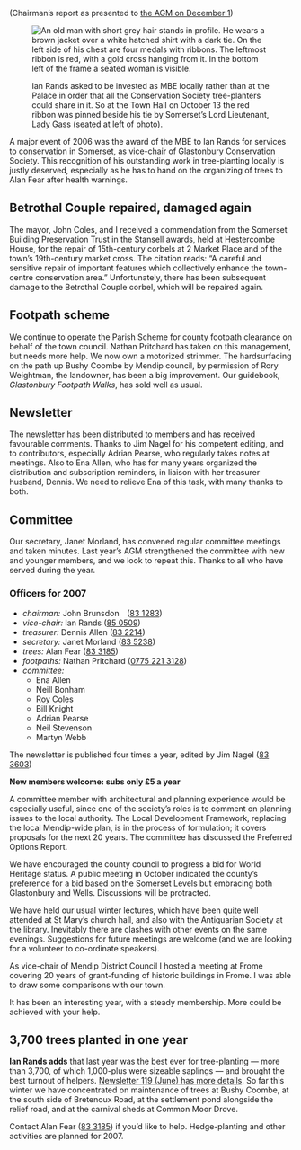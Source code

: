 <aside class="ednote">

(Chairman’s report as presented to [the AGM on December 1](/newsletter/articles/121/agm2006/))

</aside>

<figure>
<img src="../randsMBE50.jpg" alt="An old man with short grey hair stands in profile. He wears a brown jacket over a white hatched shirt with a dark tie. On the left side of his chest are four medals with ribbons. The leftmost ribbon is red, with a gold cross hanging from it. In the bottom left of the frame a seated woman is visible.">
<figcaption>

Ian Rands asked to be invested as MBE locally rather than at the Palace
in order that all the Conservation Society tree-planters could share in
it. So at the Town Hall on October 13 the red ribbon was pinned beside
his tie by Somerset’s Lord Lieutenant, Lady Gass (seated at left of
photo).

</figcaption>
</figure>

A major event of 2006 was the award of the MBE to Ian Rands for services
to conservation in Somerset, as vice-chair of Glastonbury Conservation
Society. This recognition of his outstanding work in tree-planting
locally is justly deserved, especially as he has to hand on the
organizing of trees to Alan Fear after health warnings.

Betrothal Couple repaired, damaged again
----------------------------------------

The mayor, John Coles, and I received a commendation from the Somerset
Building Preservation Trust in the Stansell awards, held at Hestercombe
House, for the repair of 15th-century corbels at 2 Market Place and of
the town’s 19th-century market cross. The citation reads: “A careful and
sensitive repair of important features which collectively enhance the
town-centre conservation area.” Unfortunately, there has been
subsequent damage to the Betrothal Couple corbel, which will be repaired
again.

Footpath scheme
---------------

We continue to operate the Parish Scheme for county footpath clearance
on behalf of the town council. Nathan Pritchard has taken on this
management, but needs more help. We now own a motorized strimmer. The
hardsurfacing on the path up Bushy Coombe by Mendip council, by
permission of Rory Weightman, the landowner, has been a big improvement.
Our guidebook, *Glastonbury Footpath Walks*, has sold well as usual.

Newsletter
----------

The newsletter has been distributed to members and has received
favourable comments. Thanks to Jim Nagel for his competent editing, and
to contributors, especially Adrian Pearse, who regularly takes notes at
meetings. Also to Ena Allen, who has for many years organized the
distribution and subscription reminders, in liaison with her treasurer
husband, Dennis. We need to relieve Ena of this task, with many thanks
to both.

Committee
---------

Our secretary, Janet Morland, has convened regular committee meetings
and taken minutes. Last year’s AGM strengthened the committee with new
and younger members, and we look to repeat this. Thanks to all who have
served during the year.

<aside class="boxout">

### Officers for 2007

- *chairman:* John Brunsdon ([83 1283](tel:+441458831283))
- *vice-chair:* Ian Rands ([85 0509](tel:+441458850509))
- *treasurer:* Dennis Allen ([83 2214](tel:+441458832214))
- *secretary:* Janet Morland ([83 5238](tel:+441458835238))
- *trees:* Alan Fear ([83 3185](tel:+441458833185))
- *footpaths:* Nathan Pritchard ([0775 221 3128](tel:+447752213128))
- *committee:*
  - Ena Allen
  - Neill Bonham
  - Roy Coles
  - Bill Knight
  - Adrian Pearse
  - Neil Stevenson
  - Martyn Webb

The newsletter is published four times a year, edited by Jim Nagel (<a
href="tel:+441458833603">83 3603</a>)

**New members welcome: subs only £5 a year**

</aside>

A committee member with architectural and planning experience would be
especially useful, since one of the society’s roles is to comment on
planning issues to the local authority. The Local Development Framework,
replacing the local Mendip-wide plan, is in the process of formulation;
it covers proposals for the next 20 years. The committee has discussed
the Preferred Options Report.

We have encouraged the county council to progress a bid for World
Heritage status. A public meeting in October indicated the county’s
preference for a bid based on the Somerset Levels but embracing both
Glastonbury and Wells. Discussions will be protracted.

We have held our usual winter lectures, which have been quite well
attended at St Mary’s church hall, and also with the Antiquarian Society
at the library. Inevitably there are clashes with other events on the
same evenings. Suggestions for future meetings are welcome (and we are
looking for a volunteer to co-ordinate speakers).

As vice-chair of Mendip District Council I hosted a meeting at Frome
covering 20 years of grant-funding of historic buildings in Frome. I was
able to draw some comparisons with our town.

It has been an interesting year, with a steady membership. More could be
achieved with your help.

3,700 trees planted in one year
-------------------------------

**Ian Rands adds** that last year was the best ever for tree-planting —
more than 3,700, of which 1,000-plus were sizeable saplings — and
brought the best turnout of helpers. [Newsletter
119 (June) has more details](/newsletter/articles/119/trees-bloom/). So far this winter
we have concentrated on maintenance of trees at Bushy Coombe, at the
south side of Bretenoux Road, at the settlement pond alongside the
relief road, and at the carnival sheds at Common Moor Drove.

Contact Alan Fear ([83 3185](tel:+441458833185)) if you’d like to help. Hedge-planting and
other activities are planned for 2007.
